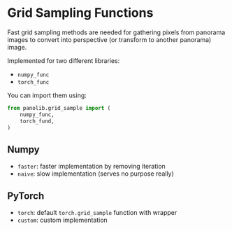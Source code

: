 # Grid Sampling Functions

Fast grid sampling methods are needed for gathering pixels from panorama images to convert into perspective (or transform to another panorama) image.

Implemented for two different libraries:
- `numpy_func`
- `torch_func`

You can import them using:

```Python
from panolib.grid_sample import (
    numpy_func,
    torch_fund,
)
```

## Numpy

- `faster`: faster implementation by removing iteration
- `naive`: slow implementation (serves no purpose really)

## PyTorch

- `torch`: default `torch.grid_sample` function with wrapper
- `custom`: custom implementation